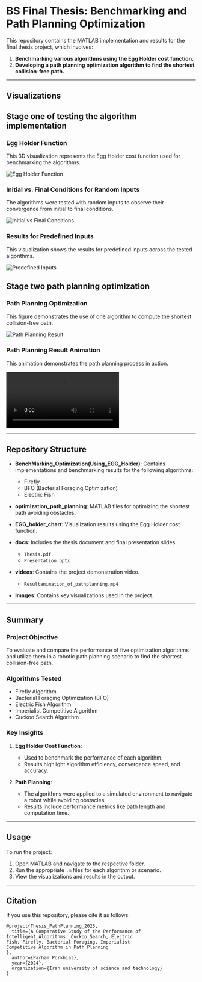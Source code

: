 
# BS Final Thesis: Benchmarking and Path Planning Optimization

This repository contains the MATLAB implementation and results for the final thesis project, which involves:
1. **Benchmarking various algorithms using the Egg Holder cost function.**
2. **Developing a path planning optimization algorithm to find the shortest collision-free path.**

---

## Visualizations

## Stage one of testing the algorithm implementation

### Egg Holder Function
This 3D visualization represents the Egg Holder cost function used for benchmarking the algorithms.

![Egg Holder Function](Images/Egg_Holder_3D_Version.png)

### Initial vs. Final Conditions for Random Inputs 
The algorithms were tested with random inputs to observe their convergence from initial to final conditions.

![Initial vs Final Conditions](Images/initial_VS_final_condition.jpg)

### Results for Predefined Inputs
This visualization shows the results for predefined inputs across the tested algorithms.

![Predefined Inputs](Images/figure_Initial_VS_Final_1.png)

## Stage two path planning optimization

### Path Planning Optimization
This figure demonstrates the use of one algorithm to compute the shortest collision-free path.

![Path Planning Result](Images/EFO_nodes_condition.png)

### Path Planning Result Animation
This animation demonstrates the path planning process in action.

<video controls>
  <source src="videos/Resultanimation_of_pathplanning.mp4" type="video/mp4">
  Your browser does not support the video tag.
</video>

---

## Repository Structure

- **BenchMarking_Optimization(Using_EGG_Holder)**: Contains implementations and benchmarking results for the following algorithms:
  - Firefly
  - BFO (Bacterial Foraging Optimization)
  - Electric Fish
  
- **optimization_path_planning**: MATLAB files for optimizing the shortest path avoiding obstacles.

- **EGG_holder_chart**: Visualization results using the Egg Holder cost function.

- **docs**: Includes the thesis document and final presentation slides.
  - `Thesis.pdf`
  - `Presentation.pptx`

- **videos**: Contains the project demonstration video.
  - `Resultanimation_of_pathplanning.mp4`

- **Images**: Contains key visualizations used in the project.

---

## Summary

### Project Objective
To evaluate and compare the performance of five optimization algorithms and utilize them in a robotic path planning scenario to find the shortest collision-free path.

### Algorithms Tested
- Firefly Algorithm
- Bacterial Foraging Optimization (BFO)
- Electric Fish Algorithm
- Imperialist Competitive Algorithm
- Cuckoo Search Algorithm

### Key Insights
1. **Egg Holder Cost Function**:
   - Used to benchmark the performance of each algorithm.
   - Results highlight algorithm efficiency, convergence speed, and accuracy.
   
2. **Path Planning**:
   - The algorithms were applied to a simulated environment to navigate a robot while avoiding obstacles.
   - Results include performance metrics like path length and computation time.

---

## Usage
To run the project:
1. Open MATLAB and navigate to the respective folder.
2. Run the appropriate `.m` files for each algorithm or scenario.
3. View the visualizations and results in the output.

---

## Citation
If you use this repository, please cite it as follows:
```
@project{Thesis_PathPlanning_2025,
  title={A Comparative Study of the Performance of 
Intelligent Algorithms: Cuckoo Search, Electric 
Fish, Firefly, Bacterial Foraging, Imperialist 
Competitive Algorithm in Path Planning
},
  author={Parham Porkhial},
  year={2024},
  organization={Iran university of science and technology}
}
```
